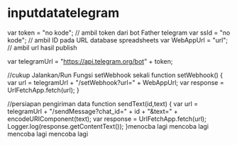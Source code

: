 # inputdatatelegram
var token = "no kode"; // ambil token dari bot Father telegram
var ssId = "no kode"; // ambil ID pada URL database spreadsheets
var WebAppUrl = "url"; // ambil url hasil publish

var telegramUrl = "https://api.telegram.org/bot" + token;

//cukup Jalankan/Run Fungsi setWebhook sekali
function setWebhook() {
var url = telegramUrl + "/setWebhook?url=" + WebAppUrl;
var response = UrlFetchApp.fetch(url);
}

//persiapan pengiriman data
function sendText(id,text) {
  var url = telegramUrl + "/sendMessage?chat_id=" + id + "&text=" + encodeURIComponent(text);
  var response = UrlFetchApp.fetch(url);
  Logger.log(response.getContentText());
}menocba lagi
mencoba lagi
mencoba lagi
mencoba lagi

